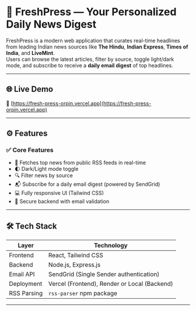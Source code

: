 # 📰 FreshPress — Your Personalized Daily News Digest

FreshPress is a modern web application that curates real-time headlines from leading Indian news sources like **The Hindu**, **Indian Express**, **Times of India**, and **LiveMint**.  
Users can browse the latest articles, filter by source, toggle light/dark mode, and subscribe to receive a **daily email digest** of top headlines.

---

## 🌐 Live Demo

🔗 [https://fresh-press-orpin.vercel.app](https://fresh-press-orpin.vercel.app)

---

## ⚙️ Features

### ✅ Core Features
- 📡 Fetches top news from public RSS feeds in real-time
- 🌓 Dark/Light mode toggle
- 🔍 Filter news by source
- 📬 Subscribe for a daily email digest (powered by SendGrid)
- 💻 Fully responsive UI (Tailwind CSS)
- 🔐 Secure backend with email validation

---

## 🛠️ Tech Stack

| Layer       | Technology                            |
|-------------|----------------------------------------|
| Frontend    | React, Tailwind CSS                    |
| Backend     | Node.js, Express.js                    |
| Email API   | SendGrid (Single Sender authentication) |
| Deployment  | Vercel (Frontend), Render or Local (Backend) |
| RSS Parsing | `rss-parser` npm package               |

---

